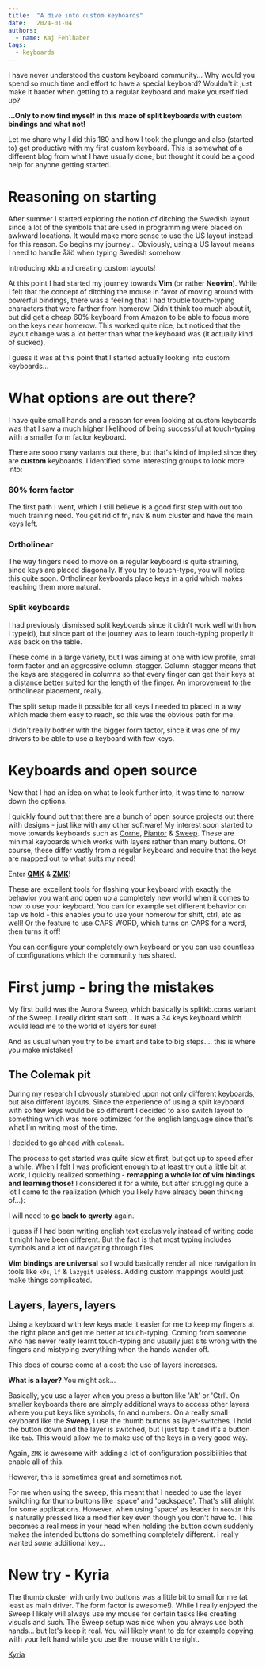 ```yaml
---
title:  "A dive into custom keyboards"
date:   2024-01-04
authors:
  - name: Kaj Fehlhaber
tags:
  - keyboards
---
```

I have never understood the custom keyboard community... Why would you spend so much time and effort to have a special keyboard?
Wouldn't it just make it harder when getting to a regular keyboard and make yourself tied up?

**...Only to now find myself in this maze of split keyboards with custom bindings and what not!**

Let me share why I did this 180 and how I took the plunge and also (started to) get productive with my first custom keyboard.
This is somewhat of a different blog from what I have usually done, but thought it could be a good help for anyone getting started.

# Reasoning on starting
After summer I started exploring the notion of ditching the Swedish layout since a lot of the symbols that are used in programming were placed on awkward locations.
It would make more sense to use the US layout instead for this reason. So begins my journey...
Obviously, using a US layout means I need to handle åäö when typing Swedish somehow.

Introducing xkb and creating custom layouts!

At this point I had started my journey towards **Vim** (or rather **Neovim**). While I felt that the concept of ditching the mouse in
favor of moving around with powerful bindings, there was a feeling that I had trouble touch-typing characters that were farther from homerow.
Didn't think too much about it, but did get a cheap 60% keyboard from Amazon to be able to focus more on the keys near homerow.
This worked quite nice, but noticed that the layout change was a lot better than what the keyboard was (it actually kind of sucked).

I guess it was at this point that I started actually looking into custom keyboards...

# What options are out there?
I have quite small hands and a reason for even looking at custom keyboards was that I saw a much higher likelihood of being successful
at touch-typing with a smaller form factor keyboard.

There are sooo many variants out there, but that's kind of implied since they are **custom** keyboards. I identified some interesting groups to look more into:

### 60% form factor
The first path I went, which I still believe is a good first step with out too much training need. You get rid of fn, nav & num cluster and have the main keys left.

### Ortholinear
The way fingers need to move on a regular keyboard is quite straining, since keys are placed diagonally. If you try to touch-type, you will notice this quite soon. Ortholinear keyboards place keys in a grid which makes reaching them more natural.

### Split keyboards
I had previously dismissed split keyboards since it didn't work well with how I type(d), but since part of the journey was to learn touch-typing properly it was back on the table.

These come in a large variety, but I was aiming at one with low profile, small form factor and an aggressive column-stagger. Column-stagger means that the keys are staggered in columns so that every finger can get their keys at a distance better suited for the length of the finger. An improvement to the ortholinear placement, really.

The split setup made it possible for all keys I needed to placed in a way which made them easy to reach, so this was the obvious path for me.

I didn't really bother with the bigger form factor, since it was one of my drivers to be able to use a keyboard with few keys.

# Keyboards and open source
Now that I had an idea on what to look further into, it was time to narrow down the options.

I quickly found out that there are a bunch of open source projects out there with designs - just like with any other software!
My interest soon started to move towards keyboards such as [Corne](https://github.com/foostan/crkbd), [Piantor](https://github.com/beekeeb/piantor) & [Sweep](https://github.com/davidphilipbarr/Sweep). These are minimal keyboards which works with layers rather than many buttons.
Of course, these differ vastly from a regular keyboard and require that the keys are mapped out to what suits my need!

Enter [**QMK**](https://docs.qmk.fm/#/) & [**ZMK**](https://zmk.dev/)!

These are excellent tools for flashing your keyboard with exactly the behavior you want and open up a completely new world when it comes
to how to use your keyboard. You can for example set different behavior on tap vs hold - this enables you to use your homerow for shift, ctrl, etc as well! Or the feature to use CAPS WORD, which turns on CAPS for a word, then turns it off!

You can configure your completely own keyboard or you can use countless of configurations which the community has shared.

# First jump - bring the mistakes
My first build was the Aurora Sweep, which basically is splitkb.coms variant of the Sweep. I really didnt start soft... It was a 34 keys keyboard which would lead me to the world of layers for sure!

And as usual when you try to be smart and take to big steps.... this is where you make mistakes!

## The Colemak pit
During my research I obvously stumbled upon not only different keyboards, but also different layouts. Since the experience of using a split
keyboard with so few keys would be so different I decided to also switch layout to something which was more optimized for the english language since that's what I'm writing most of the time.

I decided to go ahead with `colemak`.

The process to get started was quite slow at first, but got up to speed after a while. When I felt I was proficient enough to at least try out a little bit at work, I quickly realized something - **remapping a whole lot of vim bindings and learning those!** I considered it for a while, but after struggling quite a lot I came to the realization (which you likely have already been thinking of...):

I will need to **go back to qwerty** again.

I guess if I had been writing english text exclusively instead of writing code it might have been different. But the fact is that most typing includes symbols and a lot of navigating through files.

**Vim bindings are universal** so I would basically render all nice navigation in tools like `k9s`, `lf` & `lazygit` useless. Adding custom mappings would just make things complicated.

## Layers, layers, layers
Using a keyboard with few keys made it easier for me to keep my fingers at the right place and get me better at touch-typing. Coming from someone who has never really learnt touch-typing and usually just sits wrong with the fingers and mistyping everything when the hands wander off.

This does of course come at a cost: the use of layers increases.

**What is a layer?** You might ask...

Basically, you use a layer when you press a button like 'Alt' or 'Ctrl'. On smaller keyboards there are simply additional ways to access other layers where you put keys like symbols, fn and numbers. On a really small keyboard like the **Sweep**, I use the thumb buttons as layer-switches.
I hold the button down and the layer is switched, but I just tap it and it's a button like `tab`. This would allow me to make use of the keys in a very good way.

Again, `ZMK` is awesome with adding a lot of configuration possibilities that enable all of this.

However, this is sometimes great and sometimes not.

For me when using the sweep, this meant that I needed to use the layer switching for thumb buttons like 'space' and 'backspace'. That's still alright for some applications. However, when using 'space' as leader in `neovim` this is naturally pressed like a modifier key even though you don't have to.
This becomes a real mess in your head when holding the button down suddenly makes the intended buttons do something completely different.
I really wanted *some* additional key...

# New try - Kyria
The thumb cluster with only two buttons was a little bit to small for me (at least as main driver. The form factor is awesome!).
While I really enjoyed the Sweep I likely will always use my mouse for certain tasks like creating visuals and such. The Sweep setup was nice when you always use both hands... but let's keep it real. You will likely want to do for example copying with your left hand while you use the mouse with the right.

[Kyria](http://www.splitkb.com)
